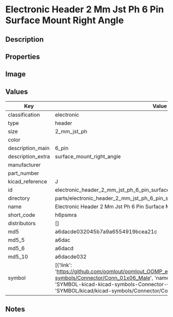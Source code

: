 # Electronic Header 2 Mm Jst Ph 6 Pin Surface Mount Right Angle

## Description

## Properties


## Image


## Values

| Key | Value |
| --- | --- |
| classification | electronic |
| type | header |
| size | 2_mm_jst_ph |
| color |  |
| description_main | 6_pin |
| description_extra | surface_mount_right_angle |
| manufacturer |  |
| part_number |  |
| kicad_reference | J |
| id | electronic_header_2_mm_jst_ph_6_pin_surface_mount_right_angle |
| directory | parts/electronic_header_2_mm_jst_ph_6_pin_surface_mount_right_angle |
| name | Electronic Header 2 Mm Jst Ph 6 Pin Surface Mount Right Angle |
| short_code | h6psmra |
| distributors | [] |
| md5 | a6dacde032045b7a9a6554919bcea21c |
| md5_5 | a6dac |
| md5_6 | a6dacd |
| md5_10 | a6dacde032 |
| symbol | [{'link': 'https://github.com/oomlout/oomlout_OOMP_eda_V2/tree/main/SYMBOL/kicad/kicad-symbols/Connector/Conn_01x06_Male', 'name': 'Connector : Conn_01x06_Male', 'id': 'SYMBOL-kicad-kicad-symbols-Connector-Conn_01x06_Male', 'directory': 'SYMBOL/kicad/kicad-symbols/Connector/Conn_01x06_Male/'}] |

## Notes

